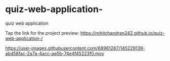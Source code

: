 # quiz-web-application-
quiz web application 

Tap the link for the project preview: https://rohitchandran242.github.io/quiz-web-application-/



https://user-images.githubusercontent.com/68961287/145229139-abd58fac-2a7a-4acc-ae0b-74e4f45223f0.mov

